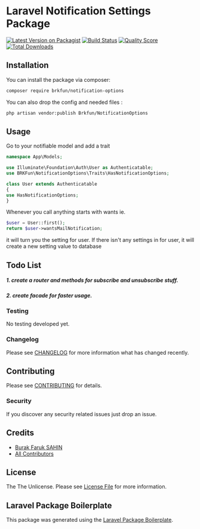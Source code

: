 # Laravel Notification Settings Package

[![Latest Version on Packagist](https://img.shields.io/packagist/v/brkfun/notification-options.svg?style=flat-square)](https://packagist.org/packages/brkfun/notification-options)
[![Build Status](https://img.shields.io/travis/brkfun/notification-options/master.svg?style=flat-square)](https://travis-ci.org/brkfun/notification-options)
[![Quality Score](https://img.shields.io/scrutinizer/g/brkfun/notification-options.svg?style=flat-square)](https://scrutinizer-ci.com/g/brkfun/notification-options)
[![Total Downloads](https://img.shields.io/packagist/dt/brkfun/notification-options.svg?style=flat-square)](https://packagist.org/packages/brkfun/notification-options)



## Installation

You can install the package via composer:

```bash
composer require brkfun/notification-options
```

You can also drop the config and needed files :

```bash
php artisan vendor:publish Brkfun/NotificationOptions
```



## Usage

Go to your notifiable model and add a trait

``` php
namespace App\Models;

use Illuminate\Foundation\Auth\User as Authenticatable;
use BRKFun\NotificationOptions\Traits\HasNotificationOptions;

class User extends Authenticatable 
{
use HasNotificationOptions;
}
```

Whenever you call anything starts with wants ie.

``` php
$user = User::first();
return $user->wantsMailNotification;
```

it will turn you the setting for user.
If there isn't any settings in for user,
it will create a new setting value to database

## Todo List

##### 1. create a router and methods for subscribe and unsubscribe stuff. 

##### 2. create facade for faster usage. 

### Testing

No testing developed yet.

### Changelog

Please see [CHANGELOG](CHANGELOG.md) for more information what has changed recently.

## Contributing

Please see [CONTRIBUTING](CONTRIBUTING.md) for details.

### Security

If you discover any security related issues just drop an issue.

## Credits

- [Burak Faruk SAHIN](https://github.com/brkfun)
- [All Contributors](../../contributors)

## License

The The Unlicense. Please see [License File](LICENSE.md) for more information.

## Laravel Package Boilerplate

This package was generated using the [Laravel Package Boilerplate](https://laravelpackageboilerplate.com).
